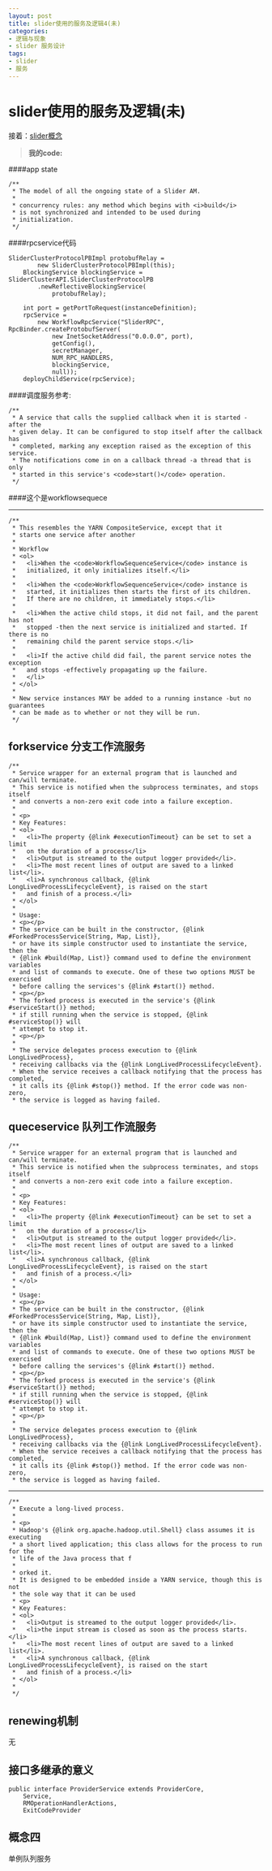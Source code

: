 ```yaml
---
layout: post
title: slider使用的服务及逻辑4(未)
categories:
- 逻辑与现象
- slider 服务设计
tags:
- slider
- 服务
---
```



<i class="icon-file"></i>slider使用的服务及逻辑(未)
============

 
 接着：[slider概念](http://jayfans3.github.io/2015/03/slider_server/)

 > **我的code:**



####app state

	/**
	 * The model of all the ongoing state of a Slider AM.
	 *
	 * concurrency rules: any method which begins with <i>build</i>
	 * is not synchronized and intended to be used during
	 * initialization.
	 */

####rpcservice代码

	SliderClusterProtocolPBImpl protobufRelay =
	        new SliderClusterProtocolPBImpl(this);
	    BlockingService blockingService = SliderClusterAPI.SliderClusterProtocolPB
	        .newReflectiveBlockingService(
	            protobufRelay);
	
	    int port = getPortToRequest(instanceDefinition);
	    rpcService =
	        new WorkflowRpcService("SliderRPC", RpcBinder.createProtobufServer(
	            new InetSocketAddress("0.0.0.0", port),
	            getConfig(),
	            secretManager,
	            NUM_RPC_HANDLERS,
	            blockingService,
	            null));
	    deployChildService(rpcService);

####调度服务参考:

	/**
	 * A service that calls the supplied callback when it is started -after the 
	 * given delay. It can be configured to stop itself after the callback has
	 * completed, marking any exception raised as the exception of this service.
	 * The notifications come in on a callback thread -a thread that is only
	 * started in this service's <code>start()</code> operation.
	 */

####这个是workflowsequece

-----------------
	/**
	 * This resembles the YARN CompositeService, except that it
	 * starts one service after another
	 * 
	 * Workflow
	 * <ol>
	 *   <li>When the <code>WorkflowSequenceService</code> instance is
	 *   initialized, it only initializes itself.</li>
	 *   
	 *   <li>When the <code>WorkflowSequenceService</code> instance is
	 *   started, it initializes then starts the first of its children.
	 *   If there are no children, it immediately stops.</li>
	 *   
	 *   <li>When the active child stops, it did not fail, and the parent has not
	 *   stopped -then the next service is initialized and started. If there is no
	 *   remaining child the parent service stops.</li>
	 *   
	 *   <li>If the active child did fail, the parent service notes the exception
	 *   and stops -effectively propagating up the failure.
	 *   </li>
	 * </ol>
	 * 
	 * New service instances MAY be added to a running instance -but no guarantees
	 * can be made as to whether or not they will be run.
	 */




forkservice  分支工作流服务
----------------------

	/**
	 * Service wrapper for an external program that is launched and can/will terminate.
	 * This service is notified when the subprocess terminates, and stops itself 
	 * and converts a non-zero exit code into a failure exception.
	 * 
	 * <p>
	 * Key Features:
	 * <ol>
	 *   <li>The property {@link #executionTimeout} can be set to set a limit
	 *   on the duration of a process</li>
	 *   <li>Output is streamed to the output logger provided</li>.
	 *   <li>The most recent lines of output are saved to a linked list</li>.
	 *   <li>A synchronous callback, {@link LongLivedProcessLifecycleEvent}, is raised on the start
	 *   and finish of a process.</li>
	 * </ol>
	 *
	 * Usage:
	 * <p></p>
	 * The service can be built in the constructor, {@link #ForkedProcessService(String, Map, List)},
	 * or have its simple constructor used to instantiate the service, then the 
	 * {@link #build(Map, List)} command used to define the environment variables
	 * and list of commands to execute. One of these two options MUST be exercised
	 * before calling the services's {@link #start()} method.
	 * <p></p>
	 * The forked process is executed in the service's {@link #serviceStart()} method;
	 * if still running when the service is stopped, {@link #serviceStop()} will
	 * attempt to stop it.
	 * <p></p>
	 * 
	 * The service delegates process execution to {@link LongLivedProcess},
	 * receiving callbacks via the {@link LongLivedProcessLifecycleEvent}.
	 * When the service receives a callback notifying that the process has completed,
	 * it calls its {@link #stop()} method. If the error code was non-zero, 
	 * the service is logged as having failed.





queceservice 队列工作流服务
--------------------


	/**
	 * Service wrapper for an external program that is launched and can/will terminate.
	 * This service is notified when the subprocess terminates, and stops itself 
	 * and converts a non-zero exit code into a failure exception.
	 * 
	 * <p>
	 * Key Features:
	 * <ol>
	 *   <li>The property {@link #executionTimeout} can be set to set a limit
	 *   on the duration of a process</li>
	 *   <li>Output is streamed to the output logger provided</li>.
	 *   <li>The most recent lines of output are saved to a linked list</li>.
	 *   <li>A synchronous callback, {@link LongLivedProcessLifecycleEvent}, is raised on the start
	 *   and finish of a process.</li>
	 * </ol>
	 *
	 * Usage:
	 * <p></p>
	 * The service can be built in the constructor, {@link #ForkedProcessService(String, Map, List)},
	 * or have its simple constructor used to instantiate the service, then the 
	 * {@link #build(Map, List)} command used to define the environment variables
	 * and list of commands to execute. One of these two options MUST be exercised
	 * before calling the services's {@link #start()} method.
	 * <p></p>
	 * The forked process is executed in the service's {@link #serviceStart()} method;
	 * if still running when the service is stopped, {@link #serviceStop()} will
	 * attempt to stop it.
	 * <p></p>
	 * 
	 * The service delegates process execution to {@link LongLivedProcess},
	 * receiving callbacks via the {@link LongLivedProcessLifecycleEvent}.
	 * When the service receives a callback notifying that the process has completed,
	 * it calls its {@link #stop()} method. If the error code was non-zero, 
	 * the service is logged as having failed.



----------------

	/**
	 * Execute a long-lived process.
	 *
	 * <p>
	 * Hadoop's {@link org.apache.hadoop.util.Shell} class assumes it is executing
	 * a short lived application; this class allows for the process to run for the
	 * life of the Java process that f
	 * 
	 * orked it.
	 * It is designed to be embedded inside a YARN service, though this is not
	 * the sole way that it can be used
	 * <p>
	 * Key Features:
	 * <ol>
	 *   <li>Output is streamed to the output logger provided</li>.
	 *   <li>the input stream is closed as soon as the process starts.</li>
	 *   <li>The most recent lines of output are saved to a linked list</li>.
	 *   <li>A synchronous callback, {@link LongLivedProcessLifecycleEvent}, is raised on the start
	 *   and finish of a process.</li>
	 * </ol>
	 * 
	 */



renewing机制
------------
无



接口多继承的意义
----------
	public interface ProviderService extends ProviderCore,
	    Service,
	    RMOperationHandlerActions,
	    ExitCodeProvider 



概念四
----------

单例队列服务